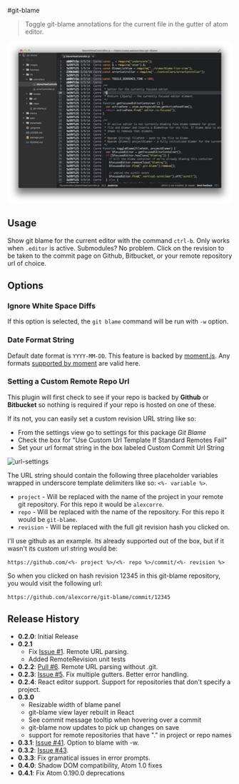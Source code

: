 #git-blame

> Toggle git-blame annotations for the current file in the gutter of atom editor.

![screenshot](https://raw.githubusercontent.com/alexcorre/git-blame/master/images/screen-shot.png)

## Usage

Show git blame for the current editor with the command `ctrl-b`. Only works when `.editor` is active. Submodules? No problem. Click on the revision to be taken to the commit page on Github, Bitbucket, or your remote repository url of choice.

## Options

### Ignore White Space Diffs

If this option is selected, the `git blame` command will be run with `-w` option.

### Date Format String

Default date format is `YYYY-MM-DD`. This feature is backed by [moment.js](http://momentjs.com/). Any formats [supported by moment](http://momentjs.com/docs/#/displaying/format/) are valid here.

### Setting a Custom Remote Repo Url
This plugin will first check to see if your repo is backed by **Github** or **Bitbucket** so nothing is required if your repo is hosted on one of these.

If its not, you can easily set a custom revision URL string like so:
- From the settings view go to settings for this package *Git Blame*
- Check the box for "Use Custom Url Template If Standard Remotes Fail"
- Set your url format string in the box labeled Custom Commit Url String

![url-settings](https://raw.githubusercontent.com/alexcorre/git-blame/master/images/url-settings.png)

The URL string should contain the following three placeholder variables wrapped in underscore template delimiters like so: `<%- variable %>`.
- `project` - Will be replaced with the name of the project in your remote git repository. For this repo it would be `alexcorre`.
- `repo` - Will be replaced with the name of the repository. For this repo it would be `git-blame`.
- `revision` - Will be replaced with the full git revision hash you clicked on.

I'll use github as an example. Its already supported out of the box, but if it wasn't its custom url string would be:

```
https://github.com/<%- project %>/<%- repo %>/commit/<%- revision %>
```
So when you clicked on hash revision 12345 in this git-blame repository, you would visit the following url:

```
https://github.com/alexcorre/git-blame/commit/12345
```

## Release History

* **0.2.0**: Initial Release
* **0.2.1**
  - Fix [Issue #1](https://github.com/alexcorre/git-blame/issues/1). Remote URL parsing.
  - Added RemoteRevision unit tests
* **0.2.2**: [Pull #6](https://github.com/alexcorre/git-blame/pull/6). Remote URL parsing without .git.
* **0.2.3**: [Issue #5](https://github.com/alexcorre/git-blame/issues/5). Fix multiple gutters. Better error handling.
* **0.2.4**: React editor support. Support for repositories that don't specify a project.
* **0.3.0**
  - Resizable width of blame panel
  - git-blame view layer rebuilt in React
  - See commit message tooltip when hovering over a commit
  - git-blame now updates to pick up changes on save
  - support for remote repositories that have "." in project or repo names
* **0.3.1**: [Issue #41](https://github.com/alexcorre/git-blame/issues/41). Option to blame with -w.
* **0.3.2**: [Issue #43](https://github.com/alexcorre/git-blame/issues/43).
* **0.3.3**: Fix gramatical issues in error prompts.
* **0.4.0**: Shadow DOM compatibility, Atom 1.0 fixes
* **0.4.1**: Fix Atom 0.190.0 deprecations

